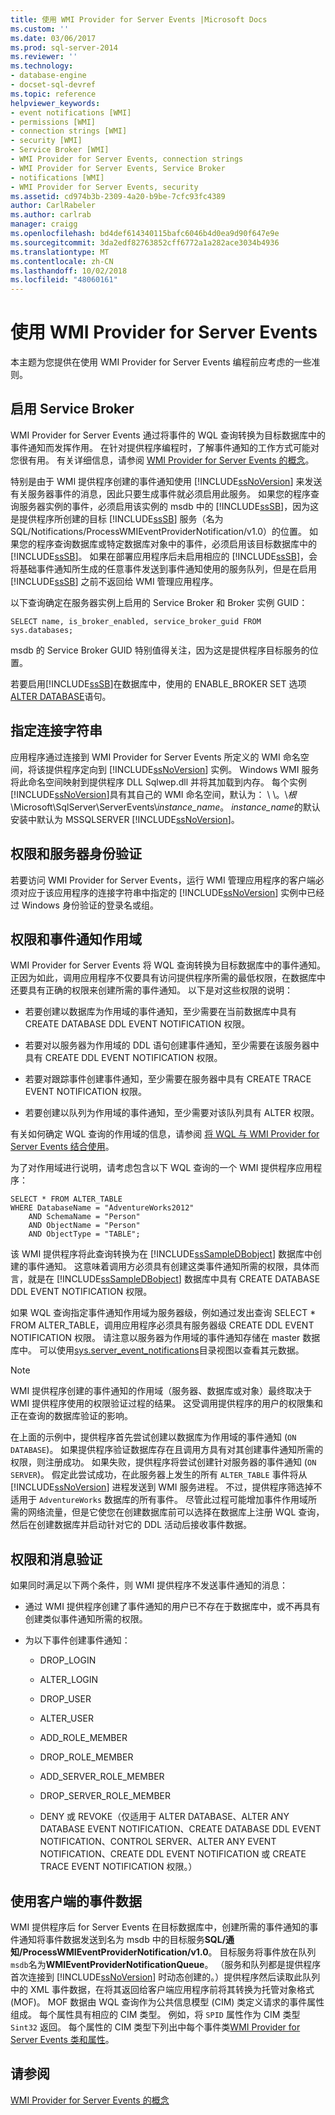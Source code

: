 ```yaml
---
title: 使用 WMI Provider for Server Events |Microsoft Docs
ms.custom: ''
ms.date: 03/06/2017
ms.prod: sql-server-2014
ms.reviewer: ''
ms.technology:
- database-engine
- docset-sql-devref
ms.topic: reference
helpviewer_keywords:
- event notifications [WMI]
- permissions [WMI]
- connection strings [WMI]
- security [WMI]
- Service Broker [WMI]
- WMI Provider for Server Events, connection strings
- WMI Provider for Server Events, Service Broker
- notifications [WMI]
- WMI Provider for Server Events, security
ms.assetid: cd974b3b-2309-4a20-b9be-7cfc93fc4389
author: CarlRabeler
ms.author: carlrab
manager: craigg
ms.openlocfilehash: bd4def614340115bafc6046b4d0ea9d90f647e9e
ms.sourcegitcommit: 3da2edf82763852cff6772a1a282ace3034b4936
ms.translationtype: MT
ms.contentlocale: zh-CN
ms.lasthandoff: 10/02/2018
ms.locfileid: "48060161"
---
```

# <a name="working-with-the-wmi-provider-for-server-events"></a>使用 WMI Provider for Server Events
  本主题为您提供在使用 WMI Provider for Server Events 编程前应考虑的一些准则。  
  
## <a name="enabling-service-broker"></a>启用 Service Broker  
 WMI Provider for Server Events 通过将事件的 WQL 查询转换为目标数据库中的事件通知而发挥作用。 在针对提供程序编程时，了解事件通知的工作方式可能对您很有用。 有关详细信息，请参阅 [WMI Provider for Server Events 的概念](http://technet.microsoft.com/library/ms180560.aspx)。  
  
 特别是由于 WMI 提供程序创建的事件通知使用 [!INCLUDE[ssNoVersion](../../includes/ssnoversion-md.md)] 来发送有关服务器事件的消息，因此只要生成事件就必须启用此服务。 如果您的程序查询服务器实例的事件，必须启用该实例的 msdb 中的 [!INCLUDE[ssSB](../../includes/sssb-md.md)]，因为这是提供程序所创建的目标 [!INCLUDE[ssSB](../../includes/sssb-md.md)] 服务（名为 SQL/Notifications/ProcessWMIEventProviderNotification/v1.0）的位置。 如果您的程序查询数据库或特定数据库对象中的事件，必须启用该目标数据库中的 [!INCLUDE[ssSB](../../includes/sssb-md.md)]。 如果在部署应用程序后未启用相应的 [!INCLUDE[ssSB](../../includes/sssb-md.md)]，会将基础事件通知所生成的任意事件发送到事件通知使用的服务队列，但是在启用 [!INCLUDE[ssSB](../../includes/sssb-md.md)] 之前不返回给 WMI 管理应用程序。  
  
 以下查询确定在服务器实例上启用的 Service Broker 和 Broker 实例 GUID：  
  
```  
SELECT name, is_broker_enabled, service_broker_guid FROM sys.databases;  
```  
  
 msdb 的 Service Broker GUID 特别值得关注，因为这是提供程序目标服务的位置。  
  
 若要启用[!INCLUDE[ssSB](../../includes/sssb-md.md)]在数据库中，使用的 ENABLE_BROKER SET 选项[ALTER DATABASE](/sql/t-sql/statements/alter-database-transact-sql)语句。  
  
## <a name="specifying-a-connection-string"></a>指定连接字符串  
 应用程序通过连接到 WMI Provider for Server Events 所定义的 WMI 命名空间，将该提供程序定向到 [!INCLUDE[ssNoVersion](../../includes/ssnoversion-md.md)] 实例。 Windows WMI 服务将此命名空间映射到提供程序 DLL Sqlwep.dll 并将其加载到内存。 每个实例[!INCLUDE[ssNoVersion](../../includes/ssnoversion-md.md)]具有其自己的 WMI 命名空间，默认为： \\ \\。\\*根*\Microsoft\SqlServer\ServerEvents\\*instance_name*。 *instance_name*的默认安装中默认为 MSSQLSERVER [!INCLUDE[ssNoVersion](../../includes/ssnoversion-md.md)]。  
  
## <a name="permissions-and-server-authentication"></a>权限和服务器身份验证  
 若要访问 WMI Provider for Server Events，运行 WMI 管理应用程序的客户端必须对应于该应用程序的连接字符串中指定的 [!INCLUDE[ssNoVersion](../../includes/ssnoversion-md.md)] 实例中已经过 Windows 身份验证的登录名或组。  
  
## <a name="permissions-and-event-notification-scope"></a>权限和事件通知作用域  
 WMI Provider for Server Events 将 WQL 查询转换为目标数据库中的事件通知。 正因为如此，调用应用程序不仅要具有访问提供程序所需的最低权限，在数据库中还要具有正确的权限来创建所需的事件通知。 以下是对这些权限的说明：  
  
-   若要创建以数据库为作用域的事件通知，至少需要在当前数据库中具有 CREATE DATABASE DDL EVENT NOTIFICATION 权限。  
  
-   若要对以服务器为作用域的 DDL 语句创建事件通知，至少需要在该服务器中具有 CREATE DDL EVENT NOTIFICATION 权限。  
  
-   若要对跟踪事件创建事件通知，至少需要在服务器中具有 CREATE TRACE EVENT NOTIFICATION 权限。  
  
-   若要创建以队列为作用域的事件通知，至少需要对该队列具有 ALTER 权限。  
  
 有关如何确定 WQL 查询的作用域的信息，请参阅 [将 WQL 与 WMI Provider for Server Events 结合使用](http://technet.microsoft.com/library/ms180524\(v=sql.105\).aspx)。  
  
 为了对作用域进行说明，请考虑包含以下 WQL 查询的一个 WMI 提供程序应用程序：  
  
```  
SELECT * FROM ALTER_TABLE  
WHERE DatabaseName = "AdventureWorks2012"   
    AND SchemaName = "Person"  
    AND ObjectName = "Person"  
    AND ObjectType = "TABLE";  
```  
  
 该 WMI 提供程序将此查询转换为在 [!INCLUDE[ssSampleDBobject](../../includes/sssampledbobject-md.md)] 数据库中创建的事件通知。 这意味着调用方必须具有创建这类事件通知所需的权限，具体而言，就是在 [!INCLUDE[ssSampleDBobject](../../includes/sssampledbobject-md.md)] 数据库中具有 CREATE DATABASE DDL EVENT NOTIFICATION 权限。  
  
 如果 WQL 查询指定事件通知作用域为服务器级，例如通过发出查询 SELECT * FROM ALTER_TABLE，调用应用程序必须具有服务器级 CREATE DDL EVENT NOTIFICATION 权限。 请注意以服务器为作用域的事件通知存储在 master 数据库中。 可以使用[sys.server_event_notifications](/sql/relational-databases/system-catalog-views/sys-server-event-notifications-transact-sql)目录视图以查看其元数据。  
  
> [!NOTE]  
>  WMI 提供程序创建的事件通知的作用域（服务器、数据库或对象）最终取决于 WMI 提供程序使用的权限验证过程的结果。 这受调用提供程序的用户的权限集和正在查询的数据库验证的影响。  
>   
>  在上面的示例中，提供程序首先尝试创建以数据库为作用域的事件通知 (`ON DATABASE`)。 如果提供程序验证数据库存在且调用方具有对其创建事件通知所需的权限，则注册成功。 如果失败，提供程序将尝试创建针对服务器的事件通知 (`ON SERVER`)。 假定此尝试成功，在此服务器上发生的所有 `ALTER_TABLE` 事件将从 [!INCLUDE[ssNoVersion](../../includes/ssnoversion-md.md)] 进程发送到 WMI 服务进程。 不过，提供程序筛选掉不适用于 `AdventureWorks` 数据库的所有事件。 尽管此过程可能增加事件作用域所需的网络流量，但是它使您在创建数据库前可以选择在数据库上注册 WQL 查询，然后在创建数据库并启动针对它的 DDL 活动后接收事件数据。  
  
## <a name="permissions-and-message-verification"></a>权限和消息验证  
 如果同时满足以下两个条件，则 WMI 提供程序不发送事件通知的消息：  
  
-   通过 WMI 提供程序创建了事件通知的用户已不存在于数据库中，或不再具有创建类似事件通知所需的权限。  
  
-   为以下事件创建事件通知：  
  
    -   DROP_LOGIN  
  
    -   ALTER_LOGIN  
  
    -   DROP_USER  
  
    -   ALTER_USER  
  
    -   ADD_ROLE_MEMBER  
  
    -   DROP_ROLE_MEMBER  
  
    -   ADD_SERVER_ROLE_MEMBER  
  
    -   DROP_SERVER_ROLE_MEMBER  
  
    -   DENY 或 REVOKE（仅适用于 ALTER DATABASE、ALTER ANY DATABASE EVENT NOTIFICATION、CREATE DATABASE DDL EVENT NOTIFICATION、CONTROL SERVER、ALTER ANY EVENT NOTIFICATION、CREATE DDL EVENT NOTIFICATION 或 CREATE TRACE EVENT NOTIFICATION 权限。）  
  
## <a name="working-with-event-data-on-the-client-side"></a>使用客户端的事件数据  
 WMI 提供程序后 for Server Events 在目标数据库中，创建所需的事件通知的事件通知将事件数据发送到名为 msdb 中的目标服务**SQL/通知/ProcessWMIEventProviderNotification/v1.0**。 目标服务将事件放在队列`msdb`名为**WMIEventProviderNotificationQueue**。 （服务和队列都是提供程序首次连接到 [!INCLUDE[ssNoVersion](../../includes/ssnoversion-md.md)] 时动态创建的。）提供程序然后读取此队列中的 XML 事件数据，在将其返回给客户端应用程序前将其转换为托管对象格式 (MOF)。 MOF 数据由 WQL 查询作为公共信息模型 (CIM) 类定义请求的事件属性组成。 每个属性具有相应的 CIM 类型。 例如，将 `SPID` 属性作为 CIM 类型 `Sint32` 返回。 每个属性的 CIM 类型下列出中每个事件类[WMI Provider for Server Events 类和属性](../../relational-databases/wmi-provider-server-events/wmi-provider-for-server-events-classes-and-properties.md)。  
  
## <a name="see-also"></a>请参阅  
 [WMI Provider for Server Events 的概念](http://technet.microsoft.com/library/ms180560.aspx)  
  
  
